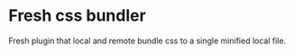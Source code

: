 # Fresh css bundler

Fresh plugin that local and remote bundle css to a single minified local file.
